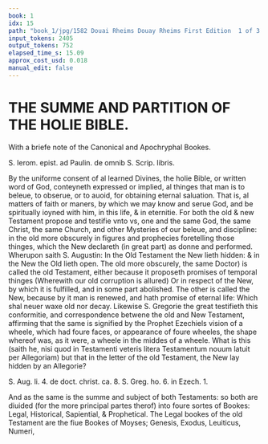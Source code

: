 ```yaml
---
book: 1
idx: 15
path: "book_1/jpg/1582 Douai Rheims Douay Rheims First Edition  1 of 3 1609 Old Testament.pdf-15.jpg"
input_tokens: 2405
output_tokens: 752
elapsed_time_s: 15.09
approx_cost_usd: 0.018
manual_edit: false
---
```

# THE SUMME AND PARTITION OF THE HOLIE BIBLE.

With a briefe note of the Canonical and
Apochryphal Bookes.

<aside>S. Ierom. epist. ad Paulin. de omnib S. Scrip. libris.</aside>

By the uniforme consent of al learned Divines, the holie Bible, or written word of God, conteyneth expressed or implied, al thinges that man is to beleue, to obserue, or to auoid, for obtaining eternal saluation. That is, al matters of faith or maners, by which we may know and serue God, and be spiritually ioyned with him, in this life, & in eternitie. For both the old & new Testament propose and testifie vnto vs, one and the same God, the same Christ, the same Church, and other Mysteries of our beleue, and discipline: in the old more obscurely in figures and prophecies foretelling those thinges, which the New declareth (in great part) as donne and performed. Wherupon saith S. Augustin: In the Old Testament the New lieth hidden: & in the New the Old lieth open. The old more obscurely, the same Doctor) is called the old Testament, either because it proposeth promises of temporal thinges (Wherewith our old corruption is allured) Or in respect of the New, by which it is fulfilled, and in some part abolished. The other is called the New, because by it man is renewed, and hath promise of eternal life: Which shal neuer waxe old nor decay. Likewise S. Gregorie the great testifieth this conformitie, and correspondence betwene the old and New Testament, affirming that the same is signified by the Prophet Ezechiels vision of a wheele, which had foure faces, or appearance of foure wheeles, the shape whereof was, as it were, a wheele in the middes of a wheele. What is this (saith he, nisi quod in Testamenti veteris litera Testamentum nouum latuit per Allegoriam) but that in the letter of the old Testament, the New lay hidden by an Allegorie?

<aside>S. Aug. li. 4. de doct. christ. ca. 8. S. Greg. ho. 6. in Ezech. 1.</aside>

And as the same is the summe and subject of both Testaments: so both are diuided (for the more principal partes therof) into foure sortes of Bookes: Legal, Historical, Sapiential, & Prophetical. The Legal bookes of the old Testament are the fiue Bookes of Moyses; Genesis, Exodus, Leuiticus, Numeri,

[^1]: How the holie Scriptures conteine al knowledge necessarie to saluation.

[^2]: The old and the new Testament shew the same God, Christ, Church and other Mysteries of Religion.

[^3]: The old more obscurely, with lesse helpes.

[^4]: The new more expresly and yeldeth more grace.

[^5]: In both Testaments, are foure sortes of Bookes.

[^6]: Legal.